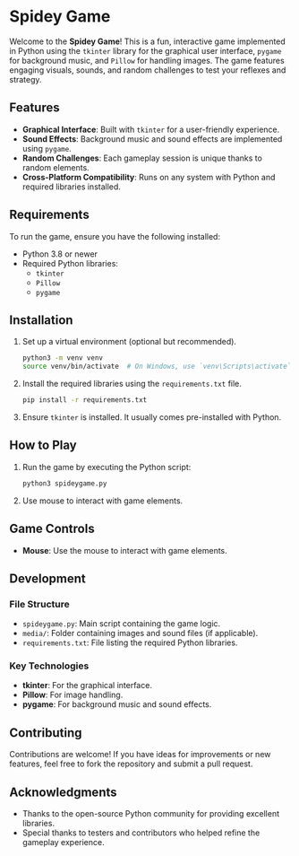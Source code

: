 # Spidey Game

Welcome to the **Spidey Game**! This is a fun, interactive game implemented in Python using the `tkinter` library for the graphical user interface, `pygame` for background music, and `Pillow` for handling images. The game features engaging visuals, sounds, and random challenges to test your reflexes and strategy.

## Features

- **Graphical Interface**: Built with `tkinter` for a user-friendly experience.
- **Sound Effects**: Background music and sound effects are implemented using `pygame`.
- **Random Challenges**: Each gameplay session is unique thanks to random elements.
- **Cross-Platform Compatibility**: Runs on any system with Python and required libraries installed.

## Requirements

To run the game, ensure you have the following installed:

- Python 3.8 or newer
- Required Python libraries:
  - `tkinter`
  - `Pillow`
  - `pygame`

## Installation

1. Set up a virtual environment (optional but recommended).
   ```bash
   python3 -m venv venv
   source venv/bin/activate  # On Windows, use `venv\Scripts\activate`
   ```

2. Install the required libraries using the `requirements.txt` file.
   ```bash
   pip install -r requirements.txt
   ```

3. Ensure `tkinter` is installed. It usually comes pre-installed with Python.

## How to Play

1. Run the game by executing the Python script:
   ```bash
   python3 spideygame.py
   ```

2. Use mouse to interact with game elements.

## Game Controls

- **Mouse**: Use the mouse to interact with game elements.

## Development

### File Structure

- `spideygame.py`: Main script containing the game logic.
- `media/`: Folder containing images and sound files (if applicable).
- `requirements.txt`: File listing the required Python libraries.

### Key Technologies

- **tkinter**: For the graphical interface.
- **Pillow**: For image handling.
- **pygame**: For background music and sound effects.

## Contributing

Contributions are welcome! If you have ideas for improvements or new features, feel free to fork the repository and submit a pull request.

## Acknowledgments

- Thanks to the open-source Python community for providing excellent libraries.
- Special thanks to testers and contributors who helped refine the gameplay experience.
